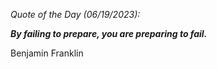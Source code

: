 *Quote of the Day (06/19/2023):*

_**By failing to prepare, you are preparing to fail.**_

Benjamin Franklin